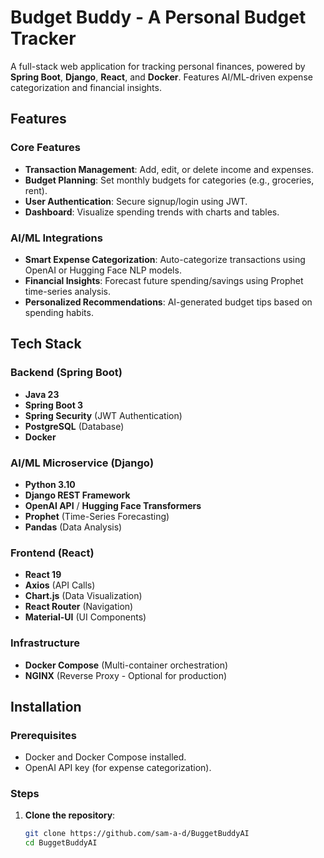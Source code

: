# Budget Buddy - A Personal Budget Tracker

A full-stack web application for tracking personal finances, powered by **Spring Boot**, **Django**, **React**, and **Docker**. Features AI/ML-driven expense categorization and financial insights.


## Features

### Core Features
- **Transaction Management**: Add, edit, or delete income and expenses.
- **Budget Planning**: Set monthly budgets for categories (e.g., groceries, rent).
- **User Authentication**: Secure signup/login using JWT.
- **Dashboard**: Visualize spending trends with charts and tables.

### AI/ML Integrations
- **Smart Expense Categorization**: Auto-categorize transactions using OpenAI or Hugging Face NLP models.
- **Financial Insights**: Forecast future spending/savings using Prophet time-series analysis.
- **Personalized Recommendations**: AI-generated budget tips based on spending habits.

## Tech Stack

### Backend (Spring Boot)
- **Java 23**
- **Spring Boot 3**
- **Spring Security** (JWT Authentication)
- **PostgreSQL** (Database)
- **Docker**

### AI/ML Microservice (Django)
- **Python 3.10**
- **Django REST Framework**
- **OpenAI API** / **Hugging Face Transformers**
- **Prophet** (Time-Series Forecasting)
- **Pandas** (Data Analysis)

### Frontend (React)
- **React 19**
- **Axios** (API Calls)
- **Chart.js** (Data Visualization)
- **React Router** (Navigation)
- **Material-UI** (UI Components)

### Infrastructure
- **Docker Compose** (Multi-container orchestration)
- **NGINX** (Reverse Proxy - Optional for production)

## Installation

### Prerequisites
- Docker and Docker Compose installed.
- OpenAI API key (for expense categorization).

### Steps
1. **Clone the repository**:
   ```bash
   git clone https://github.com/sam-a-d/BuggetBuddyAI
   cd BuggetBuddyAI